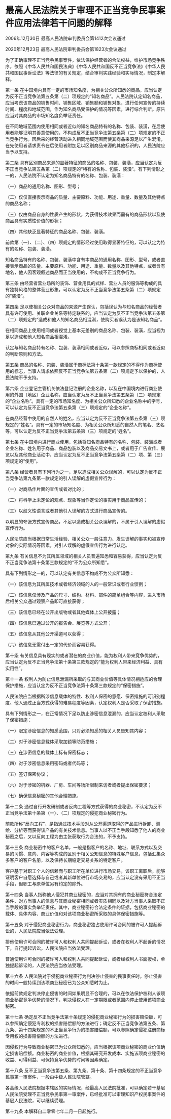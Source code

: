 # 最高人民法院关于审理不正当竞争民事案件应用法律若干问题的解释

2006年12月30日 最高人民法院审判委员会第1412次会议通过

2020年12月23日 最高人民法院审判委员会第1823次会议通过



为了正确审理不正当竞争民事案件，依法保护经营者的合法权益，维护市场竞争秩序，依照《中华人民共和国民法典》《中华人民共和国反不正当竞争法》《中华人民共和国民事诉讼法》等法律的有关规定，结合审判实践经验和实际情况，制定本解释。

第一条 在中国境内具有一定的市场知名度，为相关公众所知悉的商品，应当认定为反不正当竞争法第五条第（二）项规定的“知名商品”。人民法院认定知名商品，应当考虑该商品的销售时间、销售区域、销售额和销售对象，进行任何宣传的持续时间、程度和地域范围，作为知名商品受保护的情况等因素，进行综合判断。原告应当对其商品的市场知名度负举证责任。

在不同地域范围内使用相同或者近似的知名商品特有的名称、包装、装潢，在后使用者能够证明其善意使用的，不构成反不正当竞争法第五条第（二）项规定的不正当竞争行为。因后来的经营活动进入相同地域范围而使其商品来源足以产生混淆，在先使用者请求责令在后使用者附加足以区别商品来源的其他标识的，人民法院应当予以支持。

第二条 具有区别商品来源的显著特征的商品的名称、包装、装潢，应当认定为反不正当竞争法第五条第（二）项规定的“特有的名称、包装、装潢”。有下列情形之一的，人民法院不认定为知名商品特有的名称、包装、装潢：

（一）商品的通用名称、图形、型号；

（二）仅仅直接表示商品的质量、主要原料、功能、用途、重量、数量及其他特点的商品名称；

（三）仅由商品自身的性质产生的形状，为获得技术效果而需有的商品形状以及使商品具有实质性价值的形状；

（四）其他缺乏显著特征的商品名称、包装、装潢。

前款第（一）、（二）、（四）项规定的情形经过使用取得显著特征的，可以认定为特有的名称、包装、装潢。

知名商品特有的名称、包装、装潢中含有本商品的通用名称、图形、型号，或者直接表示商品的质量、主要原料、功能、用途、重量、数量以及其他特点，或者含有地名，他人因客观叙述商品而正当使用的，不构成不正当竞争行为。

第三条 由经营者营业场所的装饰、营业用具的式样、营业人员的服饰等构成的具有独特风格的整体营业形象，可以认定为反不正当竞争法第五条第（二）项规定的“装潢”。

第四条 足以使相关公众对商品的来源产生误认，包括误认为与知名商品的经营者具有许可使用、关联企业关系等特定联系的，应当认定为反不正当竞争法第五条第（二）项规定的“造成和他人的知名商品相混淆，使购买者误认为是该知名商品”。

在相同商品上使用相同或者视觉上基本无差别的商品名称、包装、装潢，应当视为足以造成和他人知名商品相混淆。

认定与知名商品特有名称、包装、装潢相同或者近似，可以参照商标相同或者近似的判断原则和方法。

第五条 商品的名称、包装、装潢属于商标法第十条第一款规定的不得作为商标使用的标志，当事人请求依照反不正当竞争法第五条第（二）项规定予以保护的，人民法院不予支持。

第六条 企业登记主管机关依法登记注册的企业名称，以及在中国境内进行商业使用的外国（地区）企业名称，应当认定为反不正当竞争法第五条第（三）项规定的“企业名称”。具有一定的市场知名度、为相关公众所知悉的企业名称中的字号，可以认定为反不正当竞争法第五条第（三）项规定的“企业名称”。

在商品经营中使用的自然人的姓名，应当认定为反不正当竞争法第五条第（三）项规定的“姓名”。具有一定的市场知名度、为相关公众所知悉的自然人的笔名、艺名等，可以认定为反不正当竞争法第五条第（三）项规定的“姓名”。

第七条 在中国境内进行商业使用，包括将知名商品特有的名称、包装、装潢或者企业名称、姓名用于商品、商品包装以及商品交易文书上，或者用于广告宣传、展览以及其他商业活动中，应当认定为反不正当竞争法第五条第（二）项、第（三）项规定的“使用”。

第八条 经营者具有下列行为之一，足以造成相关公众误解的，可以认定为反不正当竞争法第九条第一款规定的引人误解的虚假宣传行为：

（一）对商品作片面的宣传或者对比的；

（二）将科学上未定论的观点、现象等当作定论的事实用于商品宣传的；

（三）以歧义性语言或者其他引人误解的方式进行商品宣传的。

以明显的夸张方式宣传商品，不足以造成相关公众误解的，不属于引人误解的虚假宣传行为。

人民法院应当根据日常生活经验、相关公众一般注意力、发生误解的事实和被宣传对象的实际情况等因素，对引人误解的虚假宣传行为进行认定。

第九条 有关信息不为其所属领域的相关人员普遍知悉和容易获得，应当认定为反不正当竞争法第十条第三款规定的“不为公众所知悉”。

具有下列情形之一的，可以认定有关信息不构成不为公众所知悉：

（一）该信息为其所属技术或者经济领域的人的一般常识或者行业惯例；

（二）该信息仅涉及产品的尺寸、结构、材料、部件的简单组合等内容，进入市场后相关公众通过观察产品即可直接获得；

（三）该信息已经在公开出版物或者其他媒体上公开披露；

（四）该信息已通过公开的报告会、展览等方式公开；

（五）该信息从其他公开渠道可以获得；

（六）该信息无需付出一定的代价而容易获得。

第十条 有关信息具有现实的或者潜在的商业价值，能为权利人带来竞争优势的，应当认定为反不正当竞争法第十条第三款规定的“能为权利人带来经济利益、具有实用性”。

第十一条 权利人为防止信息泄漏所采取的与其商业价值等具体情况相适应的合理保护措施，应当认定为反不正当竞争法第十条第三款规定的“保密措施”。

人民法院应当根据所涉信息载体的特性、权利人保密的意愿、保密措施的可识别程度、他人通过正当方式获得的难易程度等因素，认定权利人是否采取了保密措施。

具有下列情形之一，在正常情况下足以防止涉密信息泄漏的，应当认定权利人采取了保密措施：

（一）限定涉密信息的知悉范围，只对必须知悉的相关人员告知其内容；

（二）对于涉密信息载体采取加锁等防范措施；

（三）在涉密信息的载体上标有保密标志；

（四）对于涉密信息采用密码或者代码等；

（五）签订保密协议；

（六）对于涉密的机器、厂房、车间等场所限制来访者或者提出保密要求；

（七）确保信息秘密的其他合理措施。

第十二条 通过自行开发研制或者反向工程等方式获得的商业秘密，不认定为反不正当竞争法第十条第（一）、（二）项规定的侵犯商业秘密行为。

前款所称“反向工程”，是指通过技术手段对从公开渠道取得的产品进行拆卸、测绘、分析等而获得该产品的有关技术信息。当事人以不正当手段知悉了他人的商业秘密之后，又以反向工程为由主张获取行为合法的，不予支持。

第十三条 商业秘密中的客户名单，一般是指客户的名称、地址、联系方式以及交易的习惯、意向、内容等构成的区别于相关公知信息的特殊客户信息，包括汇集众多客户的客户名册，以及保持长期稳定交易关系的特定客户。

客户基于对职工个人的信赖而与职工所在单位进行市场交易，该职工离职后，能够证明客户自愿选择与自己或者其新单位进行市场交易的，应当认定没有采用不正当手段，但职工与原单位另有约定的除外。

第十四条 当事人指称他人侵犯其商业秘密的，应当对其拥有的商业秘密符合法定条件、对方当事人的信息与其商业秘密相同或者实质相同以及对方当事人采取不正当手段的事实负举证责任。其中，商业秘密符合法定条件的证据，包括商业秘密的载体、具体内容、商业价值和对该项商业秘密所采取的具体保密措施等。

第十五条 对于侵犯商业秘密行为，商业秘密独占使用许可合同的被许可人提起诉讼的，人民法院应当依法受理。

排他使用许可合同的被许可人和权利人共同提起诉讼，或者在权利人不起诉的情况下，自行提起诉讼，人民法院应当依法受理。

普通使用许可合同的被许可人和权利人共同提起诉讼，或者经权利人书面授权，单独提起诉讼的，人民法院应当依法受理。

第十六条 人民法院对于侵犯商业秘密行为判决停止侵害的民事责任时，停止侵害的时间一般持续到该项商业秘密已为公众知悉时为止。

依据前款规定判决停止侵害的时间如果明显不合理的，可以在依法保护权利人该项商业秘密竞争优势的情况下，判决侵权人在一定期限或者范围内停止使用该项商业秘密。

第十七条 确定反不正当竞争法第十条规定的侵犯商业秘密行为的损害赔偿额，可以参照确定侵犯专利权的损害赔偿额的方法进行；确定反不正当竞争法第五条、第九条、第十四条规定的不正当竞争行为的损害赔偿额，可以参照确定侵犯注册商标专用权的损害赔偿额的方法进行。

因侵权行为导致商业秘密已为公众所知悉的，应当根据该项商业秘密的商业价值确定损害赔偿额。商业秘密的商业价值，根据其研究开发成本、实施该项商业秘密的收益、可得利益、可保持竞争优势的时间等因素确定。

第十八条 反不正当竞争法第五条、第九条、第十条、第十四条规定的不正当竞争民事第一审案件，一般由中级人民法院管辖。

各高级人民法院根据本辖区的实际情况，经最高人民法院批准，可以确定若干基层人民法院受理不正当竞争民事第一审案件，已经批准可以审理知识产权民事案件的基层人民法院，可以继续受理。

第十九条 本解释自二零零七年二月一日起施行。